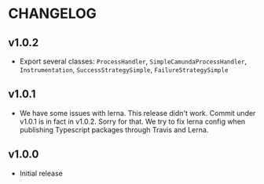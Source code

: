 # CHANGELOG

## v1.0.2

-   Export several classes: `ProcessHandler`, `SimpleCamundaProcessHandler`, `Instrumentation`, `SuccessStrategySimple`, `FailureStrategySimple`

## v1.0.1

-   We have some issues with lerna. This release didn't work. Commit under v1.0.1 is in fact in v1.0.2.
Sorry for that. We try to fix lerna config when publishing Typescript packages through Travis and Lerna.

## v1.0.0

-   Initial release
